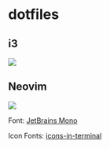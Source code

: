 # dotfiles
## i3
<img src="https://github.com/martinval11/dotfiles/blob/main/mydesktop.png">

## Neovim
<img src="https://github.com/martinval11/dotfiles/blob/main/nvim.png">

<p>Font: <a href="https://www.jetbrains.com/lp/mono/">JetBrains Mono</a></p>
<p>Icon Fonts: <a href="https://github.com/sebastiencs/icons-in-terminal">icons-in-terminal</a></p>

